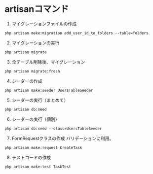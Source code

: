 # artisanコマンド
1. マイグレーションファイルの作成
```
php artisan make:migration add_user_id_to_folders --table=folders
```

2. マイグレーションの実行
```
php artisan migrate
```

3. 全テーブル削除後、マイグレーション
```
php artisan migrate:fresh
```

4. シーダーの作成
```
php artisan make:seeder UsersTableSeeder
```

5. シーダーの実行（まとめて）
```
php artisan db:seed
```

6. シーダーの実行（個別）
```
php artisan db:seed --class=UsersTableSeeder
```

7. FormRequestクラスの作成
バリデーションに利用。
```
php artisan make:request CreateTask
```

8. テストコードの作成
```
php artisan make:test TaskTest
```

